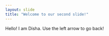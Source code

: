 ```yaml
---
layout: slide
title: "Welcome to our second slide!"
---
```

Hello! I am Disha.
Use the left arrow to go back!

